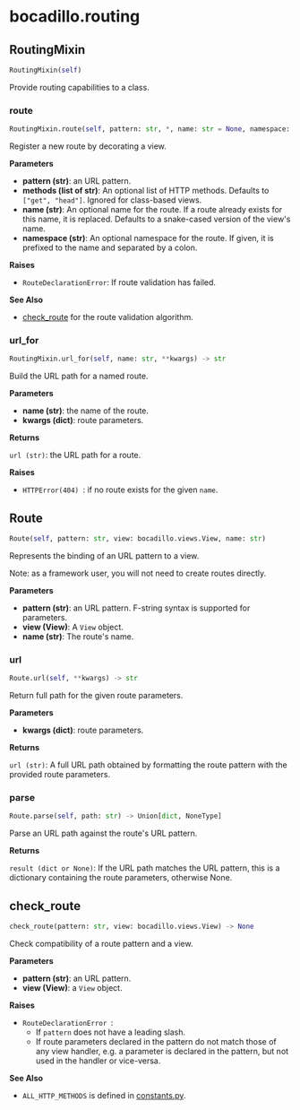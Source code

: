 # bocadillo.routing

## RoutingMixin
```python
RoutingMixin(self)
```
Provide routing capabilities to a class.
### route
```python
RoutingMixin.route(self, pattern: str, *, name: str = None, namespace: str = None)
```
Register a new route by decorating a view.

__Parameters__

- __pattern (str)__: an URL pattern.
- __methods (list of str)__:
    An optional list of HTTP methods.
    Defaults to `["get", "head"]`.
    Ignored for class-based views.
- __name (str)__:
    An optional name for the route.
    If a route already exists for this name, it is replaced.
    Defaults to a snake-cased version of the view's name.
- __namespace (str)__:
    An optional namespace for the route. If given, it is prefixed to
    the name and separated by a colon.

__Raises__

- `RouteDeclarationError`:
    If route validation has failed.

__See Also__

- [check_route](#check-route) for the route validation algorithm.

### url_for
```python
RoutingMixin.url_for(self, name: str, **kwargs) -> str
```
Build the URL path for a named route.

__Parameters__

- __name (str)__: the name of the route.
- __kwargs (dict)__: route parameters.

__Returns__

`url (str)`: the URL path for a route.

__Raises__

- `HTTPError(404) `: if no route exists for the given `name`.

## Route
```python
Route(self, pattern: str, view: bocadillo.views.View, name: str)
```
Represents the binding of an URL pattern to a view.

Note: as a framework user, you will not need to create routes directly.

__Parameters__

- __pattern (str)__: an URL pattern. F-string syntax is supported for parameters.
- __view (View)__:
    A `View` object.
- __name (str)__:
    The route's name.

### url
```python
Route.url(self, **kwargs) -> str
```
Return full path for the given route parameters.

__Parameters__

- __kwargs (dict)__: route parameters.

__Returns__

`url (str)`:
    A full URL path obtained by formatting the route pattern with
    the provided route parameters.

### parse
```python
Route.parse(self, path: str) -> Union[dict, NoneType]
```
Parse an URL path against the route's URL pattern.

__Returns__

`result (dict or None)`:
    If the URL path matches the URL pattern, this is a dictionary
    containing the route parameters, otherwise None.

## check_route
```python
check_route(pattern: str, view: bocadillo.views.View) -> None
```
Check compatibility of a route pattern and a view.

__Parameters__

- __pattern (str)__: an URL pattern.
- __view (View)__: a `View` object.

__Raises__

- `RouteDeclarationError `:
    - If `pattern` does not have a leading slash.
    - If route parameters declared in the pattern do not match those
    of any view handler, e.g. a parameter is declared in the pattern, but
    not used in the handler or vice-versa.

__See Also__

- `ALL_HTTP_METHODS` is defined in [constants.py](./constants.md).

